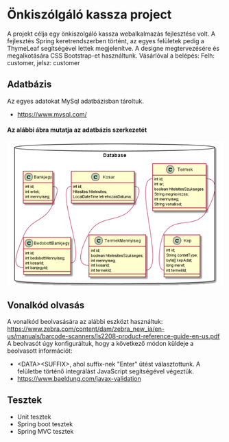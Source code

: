 
# Önkiszólgáló kassza project
A projekt célja egy önkiszolgáló kassza webalkalmazás fejlesztése volt.
A fejlesztés Spring keretrendszerben történt, az egyes felületek pedig a ThymeLeaf segítségével lettek megjelenítve.
A designe megtervezésére és megalkotására CSS Bootstrap-et használtunk.
Vásárlóval a belépés: Felh: customer, jelsz: customer
## Adatbázis
Az egyes adatokat MySql adatbázisban tároltuk.
* https://www.mysql.com/
#### Az alábbi ábra mutatja az adatbázis szerkezetét
![](src/main/resources/database.png)
## Vonalkód olvasás
A vonalkód beolvasására az alábbi eszközt használtuk:  
https://www.zebra.com/content/dam/zebra_new_ia/en-us/manuals/barcode-scanners/ls2208-product-reference-guide-en-us.pdf  
A beolvasót úgy konfiguráltuk, hogy a következő módon küldeje a beolvasott információt:  
* \<DATA\>\<SUFFIX\>,
ahol suffix-nek "Enter" ütést választottunk. A felületbe történő integrálást JavaScript segítségével végeztük.
* https://www.baeldung.com/javax-validation
## Tesztek
* Unit tesztek
* Spring boot tesztek
* Spring MVC tesztek
